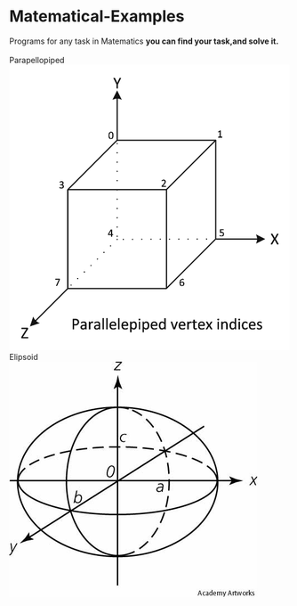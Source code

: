 # Matematical-Examples
Programs for any task in Matematics
**you can find your task,and solve it.**<br>
<br>Parapellopiped<br>
![name](https://github.com/HovoNalbandyan/Matematical-Examples/blob/master/ParallelepipedVertexIndices.png)
<br>Elipsoid<br>
![name](https://github.com/HovoNalbandyan/Matematical-Examples/blob/master/ellipsoid.jpg)

